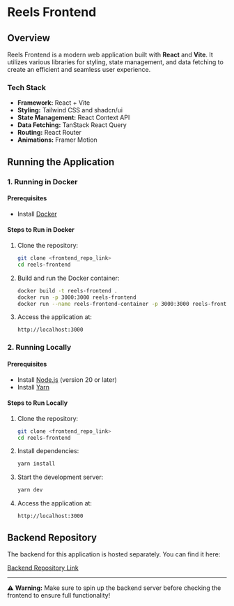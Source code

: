 # Reels Frontend

## Overview

Reels Frontend is a modern web application built with **React** and **Vite**. It utilizes various libraries for styling, state management, and data fetching to create an efficient and seamless user experience.

### **Tech Stack**

-  **Framework:** React + Vite
-  **Styling:** Tailwind CSS and shadcn/ui
-  **State Management:** React Context API
-  **Data Fetching:** TanStack React Query
-  **Routing:** React Router
-  **Animations:** Framer Motion

## **Running the Application**

### **1. Running in Docker**

#### **Prerequisites**

-  Install [Docker](https://docs.docker.com/get-docker/)

#### **Steps to Run in Docker**

1. Clone the repository:
   ```sh
   git clone <frontend_repo_link>
   cd reels-frontend
   ```
2. Build and run the Docker container:
   ```sh
   docker build -t reels-frontend .
   docker run -p 3000:3000 reels-frontend
   docker run --name reels-frontend-container -p 3000:3000 reels-frontend yarn dev --host
   ```
3. Access the application at:
   ```
   http://localhost:3000
   ```

### **2. Running Locally**

#### **Prerequisites**

-  Install [Node.js](https://nodejs.org/en/download/) (version 20 or later)
-  Install [Yarn](https://yarnpkg.com/getting-started/install)

#### **Steps to Run Locally**

1. Clone the repository:
   ```sh
   git clone <frontend_repo_link>
   cd reels-frontend
   ```
2. Install dependencies:
   ```sh
   yarn install
   ```
3. Start the development server:
   ```sh
   yarn dev
   ```
4. Access the application at:
   ```
   http://localhost:3000
   ```

## **Backend Repository**

The backend for this application is hosted separately. You can find it here:

[Backend Repository Link](https://github.com/mizanmahi/reelserver.git)

---

⚠ **Warning:** Make sure to spin up the backend server before checking the frontend to ensure full functionality!
